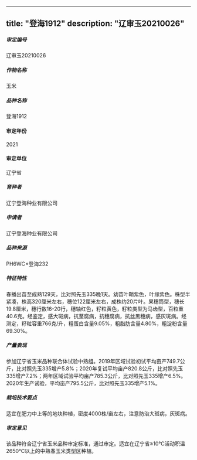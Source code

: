 
---
title: "登海1912"
description: "辽审玉20210026"
---
##### 审定编号 
辽审玉20210026

##### 作物名称
玉米

##### 品种名称
登海1912

#### 审定年份
2021	

#### 审定单位
辽宁省

##### 育种者
辽宁登海种业有限公司

##### 申请者
辽宁登海种业有限公司

##### 品种来源
PH6WC×登海232

##### 特征特性
春播出苗至成熟129天，比对照先玉335晚1天。幼苗叶鞘紫色，叶缘紫色。株型半紧凑，株高320厘米左右，穗位122厘米左右，成株约20片叶。果穗筒型，穗长19.8厘米，穗行数16-20行，穗轴红色，籽粒黄色，籽粒类型为马齿型，百粒重40.6克。经鉴定，感大斑病，抗茎腐病，抗穗腐病，抗丝黑穗病，感灰斑病。经测定，籽粒容重766克/升，粗蛋白含量9.05%，粗脂肪含量4.80%，粗淀粉含量69.30%。

##### 产量表现
参加辽宁省玉米品种联合体试验中熟组。2019年区域试验初试平均亩产749.7公斤，比对照先玉335增产5.8%；2020年复试平均亩产820.8公斤，比对照先玉335增产7.2%；两年区域试验平均亩产785.3公斤，比对照先玉335增产6.5%。2020年生产试验，平均亩产795.5公斤，比对照先玉335增产5.1%。

##### 栽培技术要点
适宜在肥力中上等的地块种植，密度4000株/亩左右，注意防治大斑病，灰斑病。

##### 审定意见
该品种符合辽宁省玉米品种审定标准，通过审定。适宜在辽宁省≥10℃活动积温2650℃以上的中熟春玉米类型区种植。


